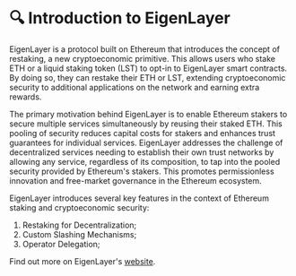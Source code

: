 # 🔍 Introduction to EigenLayer

EigenLayer is a protocol built on Ethereum that introduces the concept of restaking, a new cryptoeconomic primitive. This allows users who stake ETH or a liquid staking token (LST) to opt-in to EigenLayer smart contracts. By doing so, they can restake their ETH or LST, extending cryptoeconomic security to additional applications on the network and earning extra rewards.

The primary motivation behind EigenLayer is to enable Ethereum stakers to secure multiple services simultaneously by reusing their staked ETH. This pooling of security reduces capital costs for stakers and enhances trust guarantees for individual services. EigenLayer addresses the challenge of decentralized services needing to establish their own trust networks by allowing any service, regardless of its composition, to tap into the pooled security provided by Ethereum's stakers. This promotes permissionless innovation and free-market governance in the Ethereum ecosystem.

EigenLayer introduces several key features in the context of Ethereum staking and cryptoeconomic security:

1. Restaking for Decentralization;
2. Custom Slashing Mechanisms;
3. Operator Delegation;

Find out more on EigenLayer's [website](https://www.eigenlayer.xyz/).
